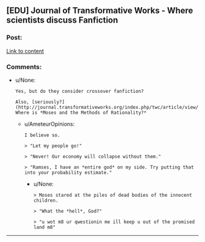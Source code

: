 ## [EDU] Journal of Transformative Works - Where scientists discuss Fanfiction

### Post:

[Link to content](http://journal.transformativeworks.org/index.php/twc/issue/archive)

### Comments:

- u/None:
  ```
  Yes, but do they consider crossover fanfiction?

  Also, [seriously?](http://journal.transformativeworks.org/index.php/twc/article/view/596) Where is *Moses and the Methods of Rationality?*
  ```

  - u/AmeteurOpinions:
    ```
    I believe so.

    > "Let my people go!"

    > "Never! Our economy will collapse without them."

    > "Ramses, I have an *entire god* on my side. Try putting that into your probability estimate."
    ```

    - u/None:
      ```
      > Moses stared at the piles of dead bodies of the innocent children.

      > "What the *hell*, God?"

      > "u wot m8 ur qwestionin me ill keep u out of the promised land m8"
      ```

---

